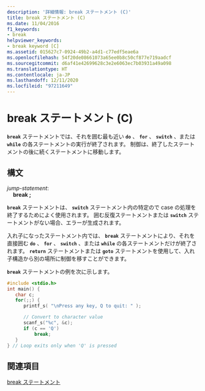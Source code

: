 ```yaml
---
description: '詳細情報: break ステートメント (C)'
title: break ステートメント (C)
ms.date: 11/04/2016
f1_keywords:
- break
helpviewer_keywords:
- break keyword [C]
ms.assetid: 015627c7-0924-49b2-a4d1-c77edf5eae6a
ms.openlocfilehash: 54f20de08661073a65ee0b8c50cf877e719aadcf
ms.sourcegitcommit: d6af41e42699628c3e2e6063ec7b03931a49a098
ms.translationtype: HT
ms.contentlocale: ja-JP
ms.lasthandoff: 12/11/2020
ms.locfileid: "97211649"
---
```

# <a name="break-statement-c"></a>break ステートメント (C)

**`break`** ステートメントでは、それを囲む最も近い **`do`** 、 **`for`** 、 **`switch`** 、または **`while`** の各ステートメントの実行が終了されます。 制御は、終了したステートメントの後に続くステートメントに移動します。

## <a name="syntax"></a>構文

*jump-statement*:<br/>
&nbsp;&nbsp;&nbsp;&nbsp;**break ;**

**`break`** ステートメントは、 **`switch`** ステートメント内の特定ので case の処理を終了するためによく使用されます。 囲む反復ステートメントまたは **`switch`** ステートメントがない場合、エラーが生成されます。

入れ子になったステートメント内では、 **`break`** ステートメントにより、それを直接囲む **`do`** 、 **`for`** 、 **`switch`** 、または **`while`** の各ステートメントだけが終了されます。 **`return`** ステートメントまたは **`goto`** ステートメントを使用して、入れ子構造から別の場所に制御を移すことができます。

**`break`** ステートメントの例を次に示します。

```C
#include <stdio.h>
int main() {
   char c;
   for(;;) {
      printf_s( "\nPress any key, Q to quit: " );

      // Convert to character value
      scanf_s("%c", &c);
      if (c == 'Q')
          break;
   }
} // Loop exits only when 'Q' is pressed
```

## <a name="see-also"></a>関連項目

[break ステートメント](../cpp/break-statement-cpp.md)
